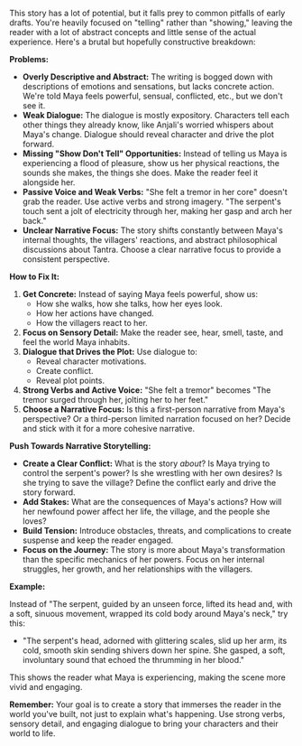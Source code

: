 This story has a lot of potential, but it falls prey to common pitfalls of early drafts. You're heavily focused on "telling" rather than "showing," leaving the reader with a lot of abstract concepts and little sense of the actual experience. Here's a brutal but hopefully constructive breakdown:

**Problems:**

* **Overly Descriptive and Abstract:** The writing is bogged down with descriptions of emotions and sensations, but lacks concrete action. We're told Maya feels powerful, sensual, conflicted, etc., but we don't see it.  
* **Weak Dialogue:**  The dialogue is mostly expository. Characters tell each other things they already know, like Anjali's worried whispers about Maya's change. Dialogue should reveal character and drive the plot forward. 
* **Missing "Show Don't Tell" Opportunities:**  Instead of telling us Maya is experiencing a flood of pleasure, show us her physical reactions, the sounds she makes, the things she does. Make the reader feel it alongside her.
* **Passive Voice and Weak Verbs:** "She felt a tremor in her core" doesn't grab the reader.  Use active verbs and strong imagery. "The serpent's touch sent a jolt of electricity through her, making her gasp and arch her back." 
* **Unclear Narrative Focus:**  The story shifts constantly between Maya's internal thoughts, the villagers' reactions, and abstract philosophical discussions about Tantra. Choose a clear narrative focus to provide a consistent perspective.

**How to Fix It:**

1. **Get Concrete:**  Instead of saying Maya feels powerful, show us: 
    * How she walks, how she talks, how her eyes look. 
    * How her actions have changed. 
    *  How the villagers react to her. 
2. **Focus on Sensory Detail:** Make the reader see, hear, smell, taste, and feel the world Maya inhabits.
3. **Dialogue that Drives the Plot:**  Use dialogue to:
    *  Reveal character motivations. 
    * Create conflict. 
    * Reveal plot points. 
4. **Strong Verbs and Active Voice:** "She felt a tremor" becomes "The tremor surged through her, jolting her to her feet."
5. **Choose a Narrative Focus:** Is this a first-person narrative from Maya's perspective?  Or a third-person limited narration focused on her? Decide and stick with it for a more cohesive narrative.

**Push Towards Narrative Storytelling:**

* **Create a Clear Conflict:**  What is the story *about*? Is Maya trying to control the serpent's power?  Is she wrestling with her own desires?  Is she trying to save the village? Define the conflict early and drive the story forward.
* **Add Stakes:**  What are the consequences of Maya's actions? How will her newfound power affect her life, the village, and the people she loves?
* **Build Tension:** Introduce obstacles, threats, and complications to create suspense and keep the reader engaged.
* **Focus on the Journey:** The story is more about Maya's transformation than the specific mechanics of her powers.  Focus on her internal struggles, her growth, and her relationships with the villagers.

**Example:**

Instead of "The serpent, guided by an unseen force, lifted its head and, with a soft, sinuous movement, wrapped its cold body around Maya's neck," try this:

* "The serpent's head, adorned with glittering scales,  slid up her arm, its cold, smooth skin sending shivers down her spine. She gasped, a soft, involuntary sound that echoed the thrumming in her blood."

This shows the reader what Maya is experiencing, making the scene more vivid and engaging.

**Remember:** Your goal is to create a story that immerses the reader in the world you've built, not just to explain what's happening. Use strong verbs, sensory detail, and engaging dialogue to bring your characters and their world to life. 
